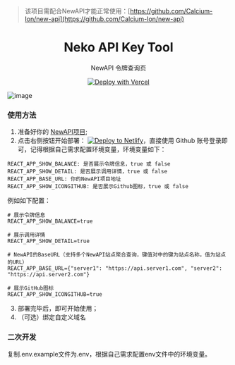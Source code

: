 > 该项目需配合NewAPI才能正常使用：[https://github.com/Calcium-Ion/new-api](https://github.com/Calcium-Ion/new-api)

<div align="center">

<h1 align="center">Neko API Key Tool</h1>

NewAPI 令牌查询页

[![Deploy with Vercel](https://vercel.com/button)](https://vercel.com/new/clone?repository-url=https%3A%2F%2Fgithub.com%2FAI-ASS%2Fneko-api-key-tool&env=REACT_APP_SHOW_DETAIL&env=REACT_APP_SHOW_BALANCE&env=REACT_APP_BASE_URL&env=REACT_APP_SHOW_ICONGITHUB&project-name=neko-api-key-tool&repository-name=neko-api-key-tool)

</div>

![image](img.png)


### 使用方法

1. 准备好你的 [NewAPI项目](https://github.com/Calcium-Ion/new-api);
2. 点击右侧按钮开始部署：
   [![Deploy to Netlify](https://www.netlify.com/img/deploy/button.svg)](https://app.netlify.com/start/deploy?repository=https://github.com/Git-think/neko-api-key-tool)，直接使用 Github 账号登录即可，记得根据自己需求配置环境变量，环境变量如下： 

```   
REACT_APP_SHOW_BALANCE: 是否展示令牌信息，true 或 false
REACT_APP_SHOW_DETAIL: 是否展示调用详情，true 或 false
REACT_APP_BASE_URL: 你的NewAPI项目地址
REACT_APP_SHOW_ICONGITHUB: 是否展示Github图标，true 或 false
```

例如如下配置：
```
# 展示令牌信息
REACT_APP_SHOW_BALANCE=true

# 展示调用详情
REACT_APP_SHOW_DETAIL=true

# NewAPI的BaseURL（支持多个NewAPI站点聚合查询，键值对中的键为站点名称，值为站点的URL）
REACT_APP_BASE_URL={"server1": "https://api.server1.com", "server2": "https://api.server2.com"}

# 展示GitHub图标
REACT_APP_SHOW_ICONGITHUB=true
```

3. 部署完毕后，即可开始使用；
4. （可选）绑定自定义域名

### 二次开发
复制.env.example文件为.env，根据自己需求配置env文件中的环境变量。
